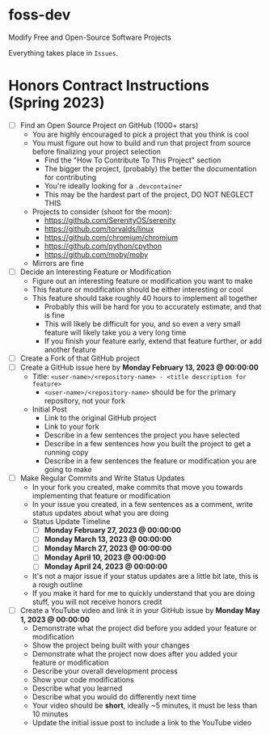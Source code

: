 # foss-dev
Modify Free and Open-Source Software Projects

Everything takes place in `Issues`.

# Honors Contract Instructions (Spring 2023)
- [ ] Find an Open Source Project on GitHub (1000+ stars)
  - You are highly encouraged to pick a project that you think is cool
  - You must figure out how to build and run that project from source before finalizing your project selection
    - Find the "How To Contribute To This Project" section
    - The bigger the project, (probably) the better the documentation for contributing
    - You're ideally looking for a `.devcontainer`
    - This may be the hardest part of the project, DO NOT NEGLECT THIS
  - Projects to consider (shoot for the moon):
    - https://github.com/SerenityOS/serenity
    - https://github.com/torvalds/linux
    - https://github.com/chromium/chromium
    - https://github.com/python/cpython
    - https://github.com/moby/moby
  - Mirrors are fine
- [ ] Decide an Interesting Feature or Modification
  - Figure out an interesting feature or modification you want to make
  - This feature or modification should be either interesting or cool
  - This feature should take roughly 40 hours to implement all together
    - Probably this will be hard for you to accurately estimate, and that is fine
    - This will likely be difficult for you, and so even a very small feature will likely take you a very long time
    - If you finish your feature early, extend that feature further, or add another feature
- [ ] Create a Fork of that GitHub project
- [ ] Create a GitHub issue here by **Monday February 13, 2023 @ 00:00:00**
  - Title: `<user-name>/<repository-name> - <title description for feature>`
    - `<user-name>/<repository-name>` should be for the primary repository, not your fork
  - Initial Post
    - Link to the original GitHub project
    - Link to your fork
    - Describe in a few sentences the project you have selected
    - Describe in a few sentences how you built the project to get a running copy
    - Describe in a few sentences the feature or modification you are going to make
- [ ] Make Regular Commits and Write Status Updates
  - In your fork you created, make commits that move you towards implementing that feature or modification
  - In your issue you created, in a few sentences as a comment, write status updates about what you are doing
  - Status Update Timeline
    - [ ] **Monday February 27, 2023 @ 00:00:00**
    - [ ] **Monday March 13, 2023 @ 00:00:00**
    - [ ] **Monday March 27, 2023 @ 00:00:00**
    - [ ] **Monday April 10, 2023 @ 00:00:00**
    - [ ] **Monday April 24, 2023 @ 00:00:00**
  - It's not a major issue if your status updates are a little bit late, this is a rough outline
  - If you make it hard for me to quickly understand that you are doing stuff, you will not receive honors credit
- [ ] Create a YouTube video and link it in your GitHub issue by **Monday May 1, 2023 @ 00:00:00**
  - Demonstrate what the project did before you added your feature or modification
  - Show the project being built with your changes
  - Demonstrate what the project now does after you added your feature or modification
  - Describe your overall development process
  - Show your code modifications
  - Describe what you learned
  - Describe what you would do differently next time
  - Your video should be **short**, ideally ~5 minutes, it must be less than 10 minutes
  - Update the initial issue post to include a link to the YouTube video
